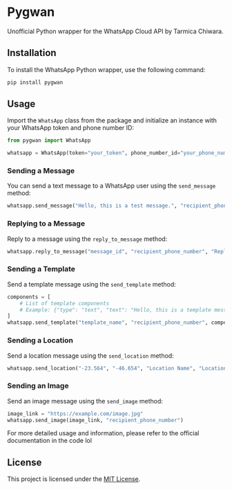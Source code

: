 # Pygwan

Unofficial Python wrapper for the WhatsApp Cloud API by Tarmica Chiwara.

## Installation

To install the WhatsApp Python wrapper, use the following command:

```bash
pip install pygwan
```

## Usage

Import the `WhatsApp` class from the package and initialize an instance with your WhatsApp token and phone number ID:

```python
from pygwan import WhatsApp

whatsapp = WhatsApp(token="your_token", phone_number_id="your_phone_number_id")
```

### Sending a Message

You can send a text message to a WhatsApp user using the `send_message` method:

```python
whatsapp.send_message("Hello, this is a test message.", "recipient_phone_number")
```

### Replying to a Message

Reply to a message using the `reply_to_message` method:

```python
whatsapp.reply_to_message("message_id", "recipient_phone_number", "Reply message.")
```

### Sending a Template

Send a template message using the `send_template` method:

```python
components = [
    # List of template components
    # Example: {"type": "text", "text": "Hello, this is a template message."}
]
whatsapp.send_template("template_name", "recipient_phone_number", components)
```

### Sending a Location

Send a location message using the `send_location` method:

```python
whatsapp.send_location("-23.564", "-46.654", "Location Name", "Location Address", "recipient_phone_number")
```

### Sending an Image

Send an image message using the `send_image` method:

```python
image_link = "https://example.com/image.jpg"
whatsapp.send_image(image_link, "recipient_phone_number")
```



For more detailed usage and information, please refer to the official documentation in the code lol

## License

This project is licensed under the [MIT License](https://opensource.org/licenses/MIT).